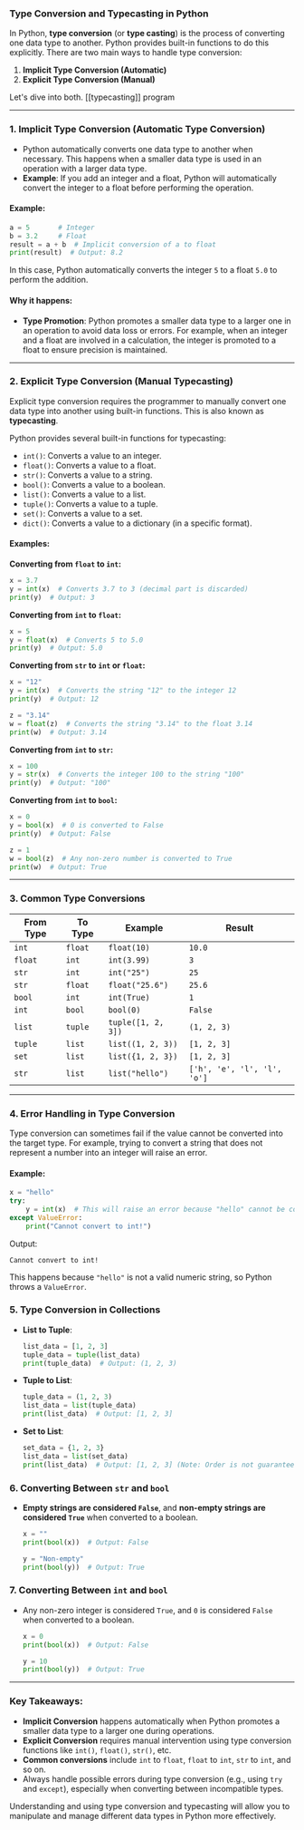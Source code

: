 ### **Type Conversion and Typecasting in Python**

In Python, **type conversion** (or **type casting**) is the process of converting one data type to another. Python provides built-in functions to do this explicitly. There are two main ways to handle type conversion:

1. **Implicit Type Conversion (Automatic)**
2. **Explicit Type Conversion (Manual)**

Let's dive into both. [[typecasting]] program

---

### 1. **Implicit Type Conversion (Automatic Type Conversion)**

- Python automatically converts one data type to another when necessary. This happens when a smaller data type is used in an operation with a larger data type.
- **Example**: If you add an integer and a float, Python will automatically convert the integer to a float before performing the operation.

#### Example:

```python
a = 5       # Integer
b = 3.2     # Float
result = a + b  # Implicit conversion of a to float
print(result)  # Output: 8.2
```

In this case, Python automatically converts the integer `5` to a float `5.0` to perform the addition.

#### Why it happens:

- **Type Promotion**: Python promotes a smaller data type to a larger one in an operation to avoid data loss or errors. For example, when an integer and a float are involved in a calculation, the integer is promoted to a float to ensure precision is maintained.

---

### 2. **Explicit Type Conversion (Manual Typecasting)**

Explicit type conversion requires the programmer to manually convert one data type into another using built-in functions. This is also known as **typecasting**.

Python provides several built-in functions for typecasting:

- `int()`: Converts a value to an integer.
- `float()`: Converts a value to a float.
- `str()`: Converts a value to a string.
- `bool()`: Converts a value to a boolean.
- `list()`: Converts a value to a list.
- `tuple()`: Converts a value to a tuple.
- `set()`: Converts a value to a set.
- `dict()`: Converts a value to a dictionary (in a specific format).

#### Examples:

**Converting from `float` to `int`:**

```python
x = 3.7
y = int(x)  # Converts 3.7 to 3 (decimal part is discarded)
print(y)  # Output: 3
```

**Converting from `int` to `float`:**

```python
x = 5
y = float(x)  # Converts 5 to 5.0
print(y)  # Output: 5.0
```

**Converting from `str` to `int` or `float`:**

```python
x = "12"
y = int(x)  # Converts the string "12" to the integer 12
print(y)  # Output: 12

z = "3.14"
w = float(z)  # Converts the string "3.14" to the float 3.14
print(w)  # Output: 3.14
```

**Converting from `int` to `str`:**

```python
x = 100
y = str(x)  # Converts the integer 100 to the string "100"
print(y)  # Output: "100"
```

**Converting from `int` to `bool`:**

```python
x = 0
y = bool(x)  # 0 is converted to False
print(y)  # Output: False

z = 1
w = bool(z)  # Any non-zero number is converted to True
print(w)  # Output: True
```

---

### 3. **Common Type Conversions**

|**From Type**|**To Type**|**Example**|**Result**|
|---|---|---|---|
|`int`|`float`|`float(10)`|`10.0`|
|`float`|`int`|`int(3.99)`|`3`|
|`str`|`int`|`int("25")`|`25`|
|`str`|`float`|`float("25.6")`|`25.6`|
|`bool`|`int`|`int(True)`|`1`|
|`int`|`bool`|`bool(0)`|`False`|
|`list`|`tuple`|`tuple([1, 2, 3])`|`(1, 2, 3)`|
|`tuple`|`list`|`list((1, 2, 3))`|`[1, 2, 3]`|
|`set`|`list`|`list({1, 2, 3})`|`[1, 2, 3]`|
|`str`|`list`|`list("hello")`|`['h', 'e', 'l', 'l', 'o']`|

---

### 4. **Error Handling in Type Conversion**

Type conversion can sometimes fail if the value cannot be converted into the target type. For example, trying to convert a string that does not represent a number into an integer will raise an error.

#### Example:

```python
x = "hello"
try:
    y = int(x)  # This will raise an error because "hello" cannot be converted to an integer
except ValueError:
    print("Cannot convert to int!")
```

Output:

```
Cannot convert to int!
```

This happens because `"hello"` is not a valid numeric string, so Python throws a `ValueError`.

### 5. **Type Conversion in Collections**

- **List to Tuple**:
    
    ```python
    list_data = [1, 2, 3]
    tuple_data = tuple(list_data)
    print(tuple_data)  # Output: (1, 2, 3)
    ```
    
- **Tuple to List**:
    
    ```python
    tuple_data = (1, 2, 3)
    list_data = list(tuple_data)
    print(list_data)  # Output: [1, 2, 3]
    ```
    
- **Set to List**:
    
    ```python
    set_data = {1, 2, 3}
    list_data = list(set_data)
    print(list_data)  # Output: [1, 2, 3] (Note: Order is not guaranteed in sets)
    ```
    

### 6. **Converting Between `str` and `bool`**

- **Empty strings are considered `False`**, and **non-empty strings are considered `True`** when converted to a boolean.
    
    ```python
    x = ""
    print(bool(x))  # Output: False
    
    y = "Non-empty"
    print(bool(y))  # Output: True
    ```
    

### 7. **Converting Between `int` and `bool`**

- Any non-zero integer is considered `True`, and `0` is considered `False` when converted to a boolean.
    
    ```python
    x = 0
    print(bool(x))  # Output: False
    
    y = 10
    print(bool(y))  # Output: True
    ```
    

---

### **Key Takeaways**:

- **Implicit Conversion** happens automatically when Python promotes a smaller data type to a larger one during operations.
- **Explicit Conversion** requires manual intervention using type conversion functions like `int()`, `float()`, `str()`, etc.
- **Common conversions** include `int` to `float`, `float` to `int`, `str` to `int`, and so on.
- Always handle possible errors during type conversion (e.g., using `try` and `except`), especially when converting between incompatible types.

Understanding and using type conversion and typecasting will allow you to manipulate and manage different data types in Python more effectively.